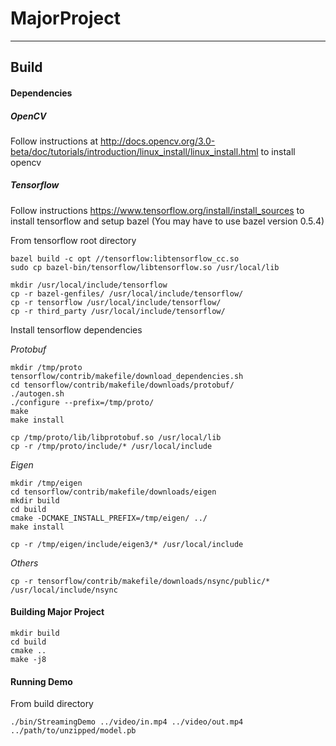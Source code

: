# MajorProject
***
## Build

#### Dependencies

##### OpenCV

Follow instructions at http://docs.opencv.org/3.0-beta/doc/tutorials/introduction/linux_install/linux_install.html to install opencv  


##### Tensorflow

Follow instructions https://www.tensorflow.org/install/install_sources to install tensorflow and setup bazel (You may have to use bazel version 0.5.4)

From tensorflow root directory  
```
bazel build -c opt //tensorflow:libtensorflow_cc.so   
sudo cp bazel-bin/tensorflow/libtensorflow.so /usr/local/lib  

mkdir /usr/local/include/tensorflow
cp -r bazel-genfiles/ /usr/local/include/tensorflow/
cp -r tensorflow /usr/local/include/tensorflow/
cp -r third_party /usr/local/include/tensorflow/
```

Install tensorflow dependencies


*Protobuf*
```
mkdir /tmp/proto
tensorflow/contrib/makefile/download_dependencies.sh
cd tensorflow/contrib/makefile/downloads/protobuf/
./autogen.sh
./configure --prefix=/tmp/proto/
make
make install

cp /tmp/proto/lib/libprotobuf.so /usr/local/lib
cp -r /tmp/proto/include/* /usr/local/include
```

*Eigen*
```
mkdir /tmp/eigen
cd tensorflow/contrib/makefile/downloads/eigen
mkdir build
cd build
cmake -DCMAKE_INSTALL_PREFIX=/tmp/eigen/ ../
make install

cp -r /tmp/eigen/include/eigen3/* /usr/local/include
```

*Others*
```
cp -r tensorflow/contrib/makefile/downloads/nsync/public/* /usr/local/include/nsync
```


#### Building Major Project

```
mkdir build
cd build
cmake ..
make -j8
```

#### Running Demo

From build directory  
```
./bin/StreamingDemo ../video/in.mp4 ../video/out.mp4 ../path/to/unzipped/model.pb
```
